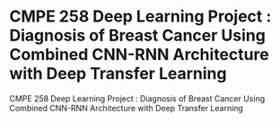 # CMPE 258 Deep Learning Project : Diagnosis of Breast Cancer Using Combined CNN-RNN Architecture with Deep Transfer Learning

CMPE 258 Deep Learning Project : Diagnosis of Breast Cancer Using Combined CNN-RNN Architecture with Deep Transfer Learning
